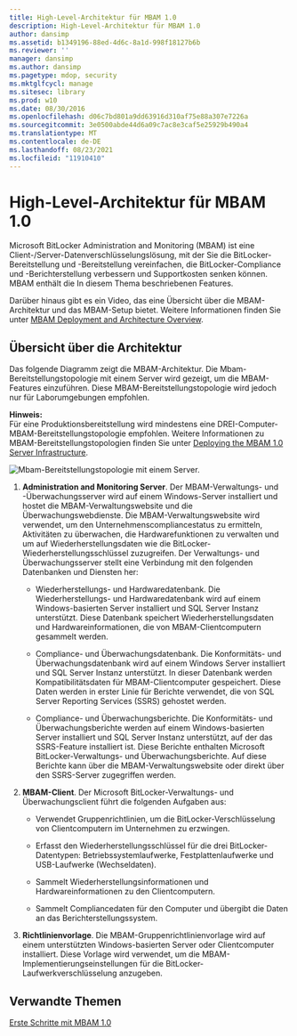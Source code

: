 ```yaml
---
title: High-Level-Architektur für MBAM 1.0
description: High-Level-Architektur für MBAM 1.0
author: dansimp
ms.assetid: b1349196-88ed-4d6c-8a1d-998f18127b6b
ms.reviewer: ''
manager: dansimp
ms.author: dansimp
ms.pagetype: mdop, security
ms.mktglfcycl: manage
ms.sitesec: library
ms.prod: w10
ms.date: 08/30/2016
ms.openlocfilehash: d06c7bd801a9dd63916d310af75e88a307e7226a
ms.sourcegitcommit: 3e0500abde44d6a09c7ac8e3caf5e25929b490a4
ms.translationtype: MT
ms.contentlocale: de-DE
ms.lasthandoff: 08/23/2021
ms.locfileid: "11910410"
---
```

# <a name="high-level-architecture-for-mbam-10"></a>High-Level-Architektur für MBAM 1.0


Microsoft BitLocker Administration and Monitoring (MBAM) ist eine Client-/Server-Datenverschlüsselungslösung, mit der Sie die BitLocker-Bereitstellung und -Bereitstellung vereinfachen, die BitLocker-Compliance und -Berichterstellung verbessern und Supportkosten senken können. MBAM enthält die In diesem Thema beschriebenen Features.

Darüber hinaus gibt es ein Video, das eine Übersicht über die MBAM-Architektur und das MBAM-Setup bietet. Weitere Informationen finden Sie unter [MBAM Deployment and Architecture Overview](https://go.microsoft.com/fwlink/p/?LinkId=258392).

## <a name="architecture-overview"></a>Übersicht über die Architektur


Das folgende Diagramm zeigt die MBAM-Architektur. Die Mbam-Bereitstellungstopologie mit einem Server wird gezeigt, um die MBAM-Features einzuführen. Diese MBAM-Bereitstellungstopologie wird jedoch nur für Laborumgebungen empfohlen.

**Hinweis:**  
Für eine Produktionsbereitstellung wird mindestens eine DREI-Computer-MBAM-Bereitstellungstopologie empfohlen. Weitere Informationen zu MBAM-Bereitstellungstopologien finden Sie unter [Deploying the MBAM 1.0 Server Infrastructure](deploying-the-mbam-10-server-infrastructure.md).

 

![Mbam-Bereitstellungstopologie mit einem Server.](images/mbam-1-server.jpg)

1.  **Administration and Monitoring Server**. Der MBAM-Verwaltungs- und -Überwachungsserver wird auf einem Windows-Server installiert und hostet die MBAM-Verwaltungswebsite und die Überwachungswebdienste. Die MBAM-Verwaltungswebsite wird verwendet, um den Unternehmenscompliancestatus zu ermitteln, Aktivitäten zu überwachen, die Hardwarefunktionen zu verwalten und um auf Wiederherstellungsdaten wie die BitLocker-Wiederherstellungsschlüssel zuzugreifen. Der Verwaltungs- und Überwachungsserver stellt eine Verbindung mit den folgenden Datenbanken und Diensten her:

    -   Wiederherstellungs- und Hardwaredatenbank. Die Wiederherstellungs- und Hardwaredatenbank wird auf einem Windows-basierten Server installiert und SQL Server Instanz unterstützt. Diese Datenbank speichert Wiederherstellungsdaten und Hardwareinformationen, die von MBAM-Clientcomputern gesammelt werden.

    -   Compliance- und Überwachungsdatenbank. Die Konformitäts- und Überwachungsdatenbank wird auf einem Windows Server installiert und SQL Server Instanz unterstützt. In dieser Datenbank werden Kompatibilitätsdaten für MBAM-Clientcomputer gespeichert. Diese Daten werden in erster Linie für Berichte verwendet, die von SQL Server Reporting Services (SSRS) gehostet werden.

    -   Compliance- und Überwachungsberichte. Die Konformitäts- und Überwachungsberichte werden auf einem Windows-basierten Server installiert und SQL Server Instanz unterstützt, auf der das SSRS-Feature installiert ist. Diese Berichte enthalten Microsoft BitLocker-Verwaltungs- und Überwachungsberichte. Auf diese Berichte kann über die MBAM-Verwaltungswebsite oder direkt über den SSRS-Server zugegriffen werden.

2.  **MBAM-Client**. Der Microsoft BitLocker-Verwaltungs- und Überwachungsclient führt die folgenden Aufgaben aus:

    -   Verwendet Gruppenrichtlinien, um die BitLocker-Verschlüsselung von Clientcomputern im Unternehmen zu erzwingen.

    -   Erfasst den Wiederherstellungsschlüssel für die drei BitLocker-Datentypen: Betriebssystemlaufwerke, Festplattenlaufwerke und USB-Laufwerke (Wechseldaten).

    -   Sammelt Wiederherstellungsinformationen und Hardwareinformationen zu den Clientcomputern.

    -   Sammelt Compliancedaten für den Computer und übergibt die Daten an das Berichterstellungssystem.

3.  **Richtlinienvorlage**. Die MBAM-Gruppenrichtlinienvorlage wird auf einem unterstützten Windows-basierten Server oder Clientcomputer installiert. Diese Vorlage wird verwendet, um die MBAM-Implementierungseinstellungen für die BitLocker-Laufwerkverschlüsselung anzugeben.

## <a name="related-topics"></a>Verwandte Themen


[Erste Schritte mit MBAM 1.0](getting-started-with-mbam-10.md)

 

 





